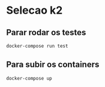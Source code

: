 # Selecao k2

## Parar rodar os testes

```sh
docker-compose run test
```

## Para subir os containers

```sh
docker-compose up
```
